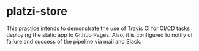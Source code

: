 # platzi-store

This practice intends to demonstrate the use of Travis CI for CI/CD tasks deploying the static app to Github Pages. Also, it is configured to notify of failure and success of the pipeline via mail and Slack.

